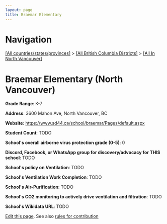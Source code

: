 ```yaml
---
layout: page
title: Braemar Elementary
---
```

# Navigation

[[All countries/states/provinces]](../../..) > [[All British Columbia Districts]](../..) > [[All In North Vancouver]](..)

# Braemar Elementary (North Vancouver)

**Grade Range**: K-7

**Address**: 3600 Mahon Ave, North Vancouver, BC

**Website**: <https://www.sd44.ca/school/braemar/Pages/default.aspx>

**Student Count**: TODO

**School's overall airborne virus protection grade (0-5)**: 0

**Discord, Facebook, or WhatsApp group for discovery/advocacy for THIS school**: TODO

**School's policy on Ventilation**: TODO

**School's Ventilation Work Completion**: TODO

**School's Air-Purification**: TODO

**School's CO2 monitoring to actively drive ventilation and filtration**: TODO

**School's Wikidata URL**: TODO


[Edit this page](https://github.com/ventilate-schools/BC/edit/main/./North_Vancouver/Braemar_Elementary.md). See also [rules for contribution](../../../contribution-rules/)